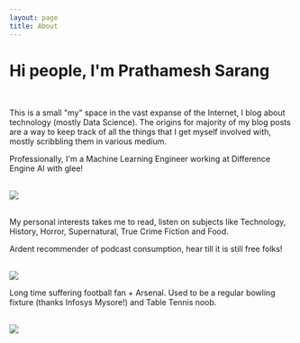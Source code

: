 ```yaml
---
layout: page
title: About
---
```


<h1>Hi people, I'm <font color="">Prathamesh Sarang</font></h1>
<br/>
<p>This is a small "my" space in the vast expanse of the Internet, I blog about technology (mostly Data Science). The origins for majority of my blog posts are a way to keep track of all the things that I get myself involved with, mostly scribbling them in various medium.</p>
<p>Professionally, I'm a Machine Learning Engineer working at Difference Engine AI with glee!</p>
<p></p>
<br/>
<div>
    <img src="https://media.giphy.com/media/ZbUIRN1gI5ySc/giphy.gif" />
</div>
<br/>
<p>My personal interests takes me to read, listen on subjects like Technology, History, Horror, Supernatural, True Crime Fiction and Food.</p>
<p>Ardent recommender of podcast consumption, hear till it is still free folks!</p>
<br/>
<img src="https://www.process.st/wp-content/uploads/2016/12/how-to-read-more-reading-gif.gif" />
<br/>
<p>Long time suffering football fan + Arsenal. Used to be a regular bowling fixture (thanks Infosys Mysore!) and Table Tennis noob.</p>
<br/>
<div>
    <img src="https://i.gifer.com/NpCU.gif" ></img>
</div>